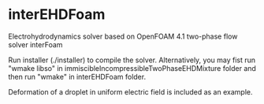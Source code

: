 # interEHDFoam
Electrohydrodynamics solver based on OpenFOAM 4.1 two-phase flow solver interFoam

Run installer (./installer) to compile the solver. Alternatively, you may fist run "wmake libso" in immiscibleIncompressibleTwoPhaseEHDMixture folder and then run "wmake" in interEHDFoam folder.

Deformation of a droplet in uniform electric field is included as an example.
